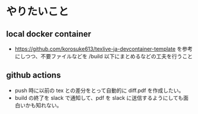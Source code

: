 # やりたいこと

## local docker container 
- https://github.com/korosuke613/texlive-ja-devcontainer-template を参考にしつつ、不要ファイルなどを /build 以下にまとめるなどの工夫を行うこと

## github actions 
- push 時に以前の tex との差分をとって自動的に diff.pdf を作成したい。
- build の終了を slack で通知して、pdf を slack に送信するようにしても面白いかも知れない。
